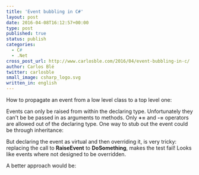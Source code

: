 ```yaml
---
title: 'Event bubbling in C#'
layout: post
date: 2016-04-08T16:12:57+00:00
type: post
published: true
status: publish
categories:
  - C#
  - .Net
cross_post_url: http://www.carlosble.com/2016/04/event-bubbling-in-c/
author: Carlos Blé
twitter: carlosble
small_image: csharp_logo.svg
written_in: english
---
```

How to propagate an event from a low level class to a top level one:

<script src="https://gist.github.com/trikitrok/09a0bb5b79de8c784064f8f616bca6b4.js"></script>

Events can only be raised from within the declaring type. Unfortunately they can't be be passed in as arguments to methods. Only **+=** and **-=** operators are allowed out of the declaring type. One way to stub out the event could be through inheritance:

<script src="https://gist.github.com/trikitrok/cbe175b360cae40a89ea621a5f42380a.js"></script>

But declaring the event as virtual and then overriding it, is very tricky: replacing the call to **RaiseEvent** to **DoSomething**, makes the test fail! Looks like events where not designed to be overridden. 

A better approach would be:

<script src="https://gist.github.com/trikitrok/dab0d2b7a2914d66177e505588af344e.js"></script>

